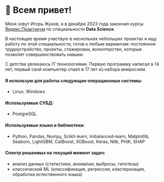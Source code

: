 # 👋 Всем привет!


   Меня зовут Игорь Жуков, я в декабре 2023 года закончил курсы [Яндекс.Практикум](https://practicum.yandex.ru/) по специальности **Data Science**.

 
 В настоящее время участвую в нескольких небольших проектах и ищу работу по этой специальности, готов к любым вариантам: постоянное трудоустройство, проекты, стажировки, волонтерство, которые позволят совершенствовать навыки.


 С детства увлекаюсь IT технологиями.
Первую программу написал в 14 лет, первый свой компьютер спаял в 17 лет из набора микросхем.


#### Я использую для работы следующие операционные системы:
- Linux, Windows

#### Используемые СУБД:
- PostgreSQL
 
#### Используемые языки и библиотеки:

- Python, Pandas, Numpy, Scikit-learn, Imbalanced-learn, Matplotlib, Seaborn, LightGBM, CatBoost, XGBoost, Keras, Nltk, PHiK, SHAP

#### Спектр решаемых на текущий момент задач:
- анализ данных (статистики, аномалии, выбросы, гипотезы)
- классический ML (классификация, регрессия, кластеризация, обработка естественного языка)
